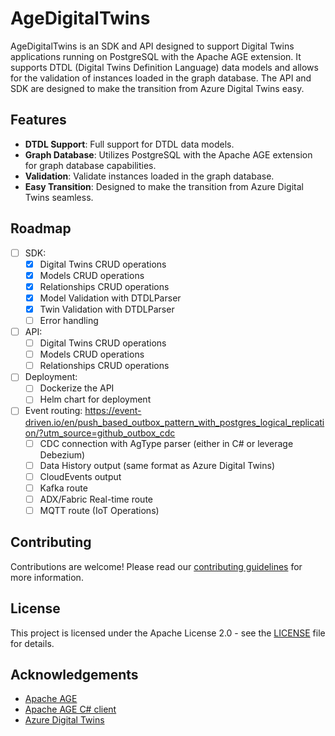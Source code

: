 # AgeDigitalTwins

AgeDigitalTwins is an SDK and API designed to support Digital Twins applications running on PostgreSQL with the Apache AGE extension. It supports DTDL (Digital Twins Definition Language) data models and allows for the validation of instances loaded in the graph database. The API and SDK are designed to make the transition from Azure Digital Twins easy.

## Features

- **DTDL Support**: Full support for DTDL data models.
- **Graph Database**: Utilizes PostgreSQL with the Apache AGE extension for graph database capabilities.
- **Validation**: Validate instances loaded in the graph database.
- **Easy Transition**: Designed to make the transition from Azure Digital Twins seamless.

## Roadmap

- [ ] SDK:
  - [x] Digital Twins CRUD operations
  - [x] Models CRUD operations
  - [x] Relationships CRUD operations
  - [x] Model Validation with DTDLParser
  - [x] Twin Validation with DTDLParser
  - [ ] Error handling
- [ ] API:
  - [ ] Digital Twins CRUD operations
  - [ ] Models CRUD operations
  - [ ] Relationships CRUD operations
- [ ] Deployment:
  - [ ] Dockerize the API
  - [ ] Helm chart for deployment
- [ ] Event routing: <https://event-driven.io/en/push_based_outbox_pattern_with_postgres_logical_replication/?utm_source=github_outbox_cdc>
  - [ ] CDC connection with AgType parser (either in C# or leverage Debezium)
  - [ ] Data History output (same format as Azure Digital Twins)
  - [ ] CloudEvents output
  - [ ] Kafka route
  - [ ] ADX/Fabric Real-time route
  - [ ] MQTT route (IoT Operations)

## Contributing

Contributions are welcome! Please read our [contributing guidelines](CONTRIBUTING.md) for more information.

## License

This project is licensed under the Apache License 2.0 - see the [LICENSE](LICENSE) file for details.

## Acknowledgements

- [Apache AGE](https://age.apache.org/)
- [Apache AGE C# client](https://github.com/Allison-E/pg-age)
- [Azure Digital Twins](https://azure.microsoft.com/en-us/services/digital-twins/)
